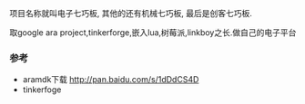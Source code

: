项目名称就叫电子七巧板, 其他的还有机械七巧板, 最后是创客七巧板.

取google ara project,tinkerforge,嵌入lua,树莓派,linkboy之长.做自己的电子平台

### 参考 
 * aramdk下载 http://pan.baidu.com/s/1dDdCS4D
 * tinkerfoge
